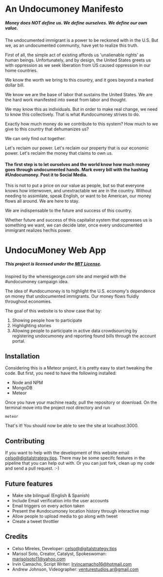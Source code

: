 # An Undocumoney Manifesto

##### Money does NOT define us. We define ourselves. We define our own value.

The undocumented immigrant is a power to be reckoned with in the U.S. But we, as an undocumented community, have yet to realize this truth.

First of all, the simple act of existing affords us 'unalienable rights' as human beings. Unfortunately, and by design, the United States greets us with oppression as we seek liberation from US caused oppression in our home countries.

We know the worth we bring to this country, and it goes beyond a marked dollar bill.

We know we are the base of labor that sustains the United States. We are the hard work manifested into sweat from labor and thought.

We may know this as individuals. But in order to make real change, we need to know this collectively. That is what #undocumoney strives to do.

Exactly how much money do we contribute to this system? How much to we give to this country that dehumanizes us?

We can only find out together.

Let's reclaim our power. Let's reclaim our property that is our economic power. Let's reclaim the money that claims to own us.

#### The first step is to let ourselves and the world know how much money goes through undocumented hands. Mark every bill with the hashtag #Undocumoney. Post it to Social Media.

This is not to put a price on our value as people, but so that everyone knows how interwoven, and unextractable we are in the country. Without needing to assimilate, speak English, or want to be American, our money flows all around. We are here to stay.

We are indispensable to the future and success of this country.

Whether future and success of this capitalist system that oppresses us is something we want, we can decide later, once every undocumented immigrant realizes her/his power.

# UndocuMoney Web App

##### This project is licensed under the [MIT License](https://opensource.org/licenses/MIT).

Inspired by the wheresgeorge.com site and merged with the #undocumoney campaign idea.

The idea of #undocumoney is to highlight the U.S. economy's dependence on money that undocumented immigrants. Our money flows fluidly throughout economies.

The goal of this website is to show case that by:
1. Showing people how to participate
2. Highlighting stories
3. Allowing people to participate in active data crowdsourcing by registering undocumoney and reporting found bills through the account portal.

## Installation

Considering this is a Meteor project, it is pretty easy to start tweaking the code. But first, you need to have the following installed:

- Node and NPM
- MongoDB
- Meteor

Once you have your machine ready, pull the repository or download. On the terminal move into the project root directory and run

```
meteor
```

That's it! You should now be able to see the site at localhost:3000.

## Contributing

If you want to help with the development of this website email celso@digitalstrategy.tips. There may be some specifc features in the pipeline that you can help out with. Or you can just fork, clean up my code and send a pull request. :-)

## Future features

- Make site bilingual (English & Spanish)
- Include Email verification into the user accounts
- Email triggers on every action taken
- Present the #undocumoney location history through interactive map
- Allow people to upload media to go along with tweet
- Create a tweet throttler

## Credits

- Celso Mireles, Developer: celso@digitalstrategy.tips
- Marisol Soto, Creator, Catalyst, Spokeswoman: marisolsoto11@yahoo.com
- Irvin Camacho, Script Writer: Irvincamacho16@hotmail.com
- Andrew Johnson, Videographer: venturestudios.ar@gmail.com
